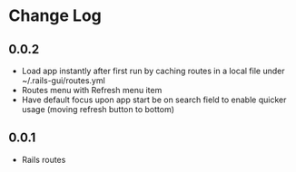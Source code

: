# Change Log

## 0.0.2

- Load app instantly after first run by caching routes in a local file under ~/.rails-gui/routes.yml
- Routes menu with Refresh menu item
- Have default focus upon app start be on search field to enable quicker usage (moving refresh button to bottom)

## 0.0.1

- Rails routes
